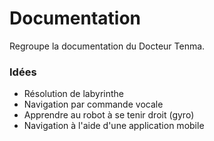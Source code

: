 # Documentation
Regroupe la documentation du Docteur Tenma.

### Idées

* Résolution de labyrinthe
* Navigation par commande vocale
* Apprendre au robot à se tenir droit (gyro)
* Navigation à l'aide d'une application mobile

